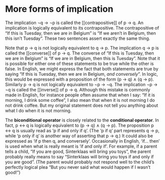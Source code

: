 # More forms of implication
The implication $\neg$q $\rightarrow$  $\neg$p is called the [[contrapositive]] of p $\rightarrow$  q. An implication is logically equivalent to its contrapositive. The contrapositive of “If this is Tuesday, then we are in Belgium” is “If we aren’t in Belgium, then this isn’t Tuesday”. These two sentences assert exactly the same thing. 

Note that p $\rightarrow$  q is not logically equivalent to q $\rightarrow$  p. The implication q $\rightarrow$  p is called the [[converse]] of p $\rightarrow$  q. The converse of “If this is Tuesday, then we are in Belgium” is “If we are in Belgium, then this is Tuesday”. Note that it is possible for either one of these statements to be true while the other is false. In English, we might express the fact that both statements are true by saying “If this is Tuesday, then we are in Belgium, *and conversely*”. In logic, this would be expressed with a proposition of the form (p $\rightarrow$  q) ∧ (q $\rightarrow$  p). Similarly p $\rightarrow$  q is not logically equivalent to $\neg$p $\rightarrow$  $\neg$q. The implication $\neg$p $\rightarrow$  $\neg$q is called the [[inverse]] of p $\rightarrow$  q. Although this mistake is commonly made in English, for instance people often assume that when I say: “If it is morning, I drink some coffee”, I also mean that when it is not morning I do not drink coffee. But my original statement does not tell you anything about what I do when it is not morning. 

The **biconditional operator** is closely related to the **conditional operator**. In fact, p $\leftrightarrow$  q is logically equivalent to (p $\rightarrow$  q) ∧ (q $\rightarrow$  p). The proposition p $\leftrightarrow$  q is usually read as ‘p if and only if q’. (The ‘p if q’ part represents q $\rightarrow$  p, while ‘p only if q’ is another way of asserting that p $\rightarrow$  q.) It could also be expressed as ‘if p then q, and conversely’. Occasionally in English, ‘if… then’ is used when what is really meant is ‘if and only if’. For example, if a parent tells a child, “If you are good, Sinterklaas will bring you toys”, the parent probably really means to say “Sinterklaas will bring you toys if and only if you are good”. (The parent would probably not respond well to the child’s perfectly logical plea “But you never said what would happen if I wasn’t good!”)